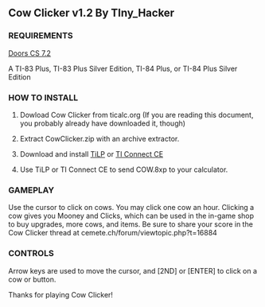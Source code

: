 ## Cow Clicker v1.2 By TIny_Hacker

### REQUIREMENTS

[Doors CS 7.2](dcs.cemetech.net)

A TI-83 Plus, TI-83 Plus Silver Edition, TI-84 Plus, or TI-84 Plus Silver Edition

### HOW TO INSTALL

1. Dowload Cow Clicker from ticalc.org (If you are reading this document, you probably already have downloaded it, though)

2. Extract CowClicker.zip with an archive extractor.

3. Download and install [TiLP](https://www.ticalc.org/archives/files/fileinfo/374/37481.html) or [TI Connect CE](https://education.ti.com/en/products/computer-software/ti-connect-ce-sw)

4. Use TiLP or TI Connect CE to send COW.8xp to your calculator.

### GAMEPLAY

Use the cursor to click on cows. You may click one cow an hour. Clicking a cow gives you Mooney and Clicks, which can be used in the in-game shop to buy upgrades, more cows, and items. Be sure to share your score in the Cow Clicker thread at cemete.ch/forum/viewtopic.php?t=16884

### CONTROLS

Arrow keys are used to move the cursor, and [2ND] or [ENTER] to click on a cow or button.

Thanks for playing Cow Clicker!
